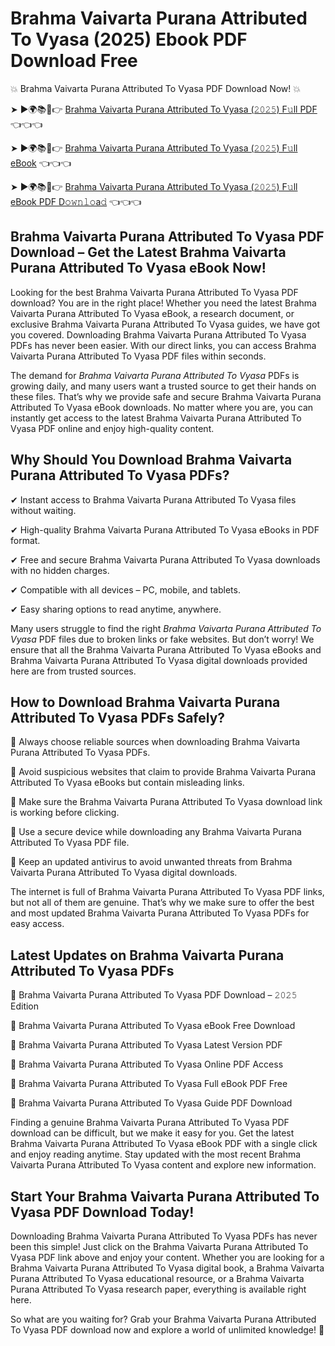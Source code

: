 # Brahma Vaivarta Purana Attributed To Vyasa (2025) Ebook PDF Download Free

💥 Brahma Vaivarta Purana Attributed To Vyasa PDF Download Now! 💥

➤ ►🌍📚📱👉 [Brahma Vaivarta Purana Attributed To Vyasa (𝟸𝟶𝟸𝟻) F𝚞ll PDF](https://getpdf.xyz/brahma-vaivarta-purana-attributed-to-vyasa) 👈👈👈


➤ ►🌍📚📱👉 [Brahma Vaivarta Purana Attributed To Vyasa (𝟸𝟶𝟸𝟻) F𝚞ll eBook](https://getpdf.xyz/brahma-vaivarta-purana-attributed-to-vyasa) 👈👈👈


➤ ►🌍📚📱👉 [Brahma Vaivarta Purana Attributed To Vyasa (𝟸𝟶𝟸𝟻) F𝚞ll eBook PDF D𝚘𝚠𝚗𝚕𝚘a𝚍](https://getpdf.xyz/brahma-vaivarta-purana-attributed-to-vyasa) 👈👈👈


## Brahma Vaivarta Purana Attributed To Vyasa PDF Download – Get the Latest Brahma Vaivarta Purana Attributed To Vyasa eBook Now!

Looking for the best Brahma Vaivarta Purana Attributed To Vyasa PDF download? You are in the right place! Whether you need the latest Brahma Vaivarta Purana Attributed To Vyasa eBook, a research document, or exclusive Brahma Vaivarta Purana Attributed To Vyasa guides, we have got you covered. Downloading Brahma Vaivarta Purana Attributed To Vyasa PDFs has never been easier. With our direct links, you can access Brahma Vaivarta Purana Attributed To Vyasa PDF files within seconds.

The demand for *Brahma Vaivarta Purana Attributed To Vyasa* PDFs is growing daily, and many users want a trusted source to get their hands on these files. That’s why we provide safe and secure Brahma Vaivarta Purana Attributed To Vyasa eBook downloads. No matter where you are, you can instantly get access to the latest Brahma Vaivarta Purana Attributed To Vyasa PDF online and enjoy high-quality content.

## Why Should You Download Brahma Vaivarta Purana Attributed To Vyasa PDFs?

✔ Instant access to Brahma Vaivarta Purana Attributed To Vyasa files without waiting.

✔ High-quality Brahma Vaivarta Purana Attributed To Vyasa eBooks in PDF format.

✔ Free and secure Brahma Vaivarta Purana Attributed To Vyasa downloads with no hidden charges.

✔ Compatible with all devices – PC, mobile, and tablets.

✔ Easy sharing options to read anytime, anywhere.

Many users struggle to find the right *Brahma Vaivarta Purana Attributed To Vyasa* PDF files due to broken links or fake websites. But don’t worry! We ensure that all the Brahma Vaivarta Purana Attributed To Vyasa eBooks and Brahma Vaivarta Purana Attributed To Vyasa digital downloads provided here are from trusted sources.

## How to Download Brahma Vaivarta Purana Attributed To Vyasa PDFs Safely?

📌 Always choose reliable sources when downloading Brahma Vaivarta Purana Attributed To Vyasa PDFs.

📌 Avoid suspicious websites that claim to provide Brahma Vaivarta Purana Attributed To Vyasa eBooks but contain misleading links.

📌 Make sure the Brahma Vaivarta Purana Attributed To Vyasa download link is working before clicking.

📌 Use a secure device while downloading any Brahma Vaivarta Purana Attributed To Vyasa PDF file.

📌 Keep an updated antivirus to avoid unwanted threats from Brahma Vaivarta Purana Attributed To Vyasa digital downloads.

The internet is full of Brahma Vaivarta Purana Attributed To Vyasa PDF links, but not all of them are genuine. That’s why we make sure to offer the best and most updated Brahma Vaivarta Purana Attributed To Vyasa PDFs for easy access.

## Latest Updates on Brahma Vaivarta Purana Attributed To Vyasa PDFs

🔹 Brahma Vaivarta Purana Attributed To Vyasa PDF Download – 𝟸𝟶𝟸𝟻 Edition

🔹 Brahma Vaivarta Purana Attributed To Vyasa eBook Free Download

🔹 Brahma Vaivarta Purana Attributed To Vyasa Latest Version PDF

🔹 Brahma Vaivarta Purana Attributed To Vyasa Online PDF Access

🔹 Brahma Vaivarta Purana Attributed To Vyasa Full eBook PDF Free

🔹 Brahma Vaivarta Purana Attributed To Vyasa Guide PDF Download

Finding a genuine Brahma Vaivarta Purana Attributed To Vyasa PDF download can be difficult, but we make it easy for you. Get the latest Brahma Vaivarta Purana Attributed To Vyasa eBook PDF with a single click and enjoy reading anytime. Stay updated with the most recent Brahma Vaivarta Purana Attributed To Vyasa content and explore new information.

## Start Your Brahma Vaivarta Purana Attributed To Vyasa PDF Download Today!

Downloading Brahma Vaivarta Purana Attributed To Vyasa PDFs has never been this simple! Just click on the Brahma Vaivarta Purana Attributed To Vyasa PDF link above and enjoy your content. Whether you are looking for a Brahma Vaivarta Purana Attributed To Vyasa digital book, a Brahma Vaivarta Purana Attributed To Vyasa educational resource, or a Brahma Vaivarta Purana Attributed To Vyasa research paper, everything is available right here.

So what are you waiting for? Grab your Brahma Vaivarta Purana Attributed To Vyasa PDF download now and explore a world of unlimited knowledge! 🚀